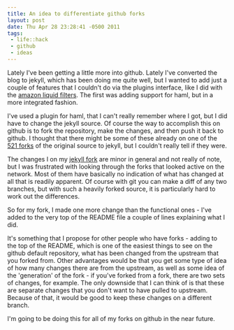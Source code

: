 ```yaml
---
title: An idea to differentiate github forks
layout: post
date: Thu Apr 28 23:28:41 -0500 2011
tags:
 - life::hack
 - github
 - ideas
---
```

Lately I've been getting a little more into github.  Lately I've
converted the blog to jekyll, which has been doing me quite well, but
I wanted to add just a couple of features that I couldn't do via the
plugins interface, like I did with the [amazon liquid
filters](http://base0.net/posts/amazon-liquid-filters-for-jekyll).
The first was adding support for haml, but in a more integrated
fashion.

I've used a plugin for haml, that I can't really remember where I got,
but I did have to change the jekyll source.  Of course the way to
accomplish this on github is to fork the repository, make the changes,
and then push it back to github.  I thought that there might be some
of these already on one of the [521
forks](https://github.com/mojombo/jekyll/network) of the original
source to jekyll, but I couldn't really tell if they were.

The changes I on my [jekyll fork](https://github.com/jamuraa/jekyll)
are minor in general and not really of note, but I was frustrated with
looking through the forks that looked active on the network.  Most of
them have basically no indication of what has changed at all that is
readily apparent.  Of course with git you can make a diff of any two
branches, but with such a heavily forked source, it is particularly
hard to work out the differences.

So for my fork, I made one more change than the functional ones - I've
added to the very top of the README file a couple of lines explaining
what I did.

It's something that I propose for other people who have forks - adding
to the top of the README, which is one of the easiest things to see
on the github default repository, what has been changed from the
upstream that you forked from.   Other advantages would be that you
get some type of idea of how many changes there are from the upstream,
as well as some idea of the 'generation' of the fork - if you've
forked from a fork, there are two sets of changes, for example.  The
only downside that I can think of is that these are separate changes
that you don't want to have pulled to upstream.  Because of that, it
would be good to keep these changes on a different branch.

I'm going to be doing this for all of my forks on github in the near
future.

